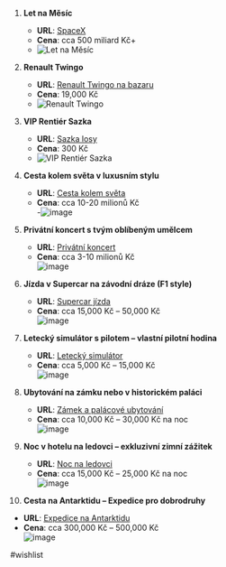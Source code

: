 1. **Let na Měsíc**  
   - **URL**: [SpaceX](https://www.spacex.com/)  
   - **Cena**: cca 500 miliard Kč+  
   - ![Let na Měsíc](https://github.com/user-attachments/assets/8fdb6e6e-f79f-4018-9b3f-c2adf4839b9c)

2. **Renault Twingo**  
   - **URL**: [Renault Twingo na bazaru](https://auto.bazos.cz/inzerat/202829252/renault-twingo-12-43kw.php)  
   - **Cena**: 19,000 Kč  
   - ![Renault Twingo](https://github.com/user-attachments/assets/37026da9-a8b9-4fcb-b18d-185bae54c814)

3. **VIP Rentiér Sazka**  
   - **URL**: [Sazka losy](https://www.sazka.cz/losy)  
   - **Cena**: 300 Kč  
   - ![VIP Rentiér Sazka](https://github.com/user-attachments/assets/df8e78e9-1463-4545-bb52-1c34c285fc21)

4. **Cesta kolem světa v luxusním stylu**  
   - **URL**: [Cesta kolem světa](https://www.circumnavigation.com/)  
   - **Cena**: cca 10-20 milionů Kč  
   -![image](https://github.com/user-attachments/assets/fb3b7d48-cb61-4531-9b7d-c4231a39a9a8)

5. **Privátní koncert s tvým oblíbeným umělcem**  
   - **URL**: [Privátní koncert](https://www.vipconcierge.com/)  
   - **Cena**: cca 3-10 milionů Kč  
   ![image](https://github.com/user-attachments/assets/cad913b5-e8a9-4cb6-b36d-b576115429aa)

6. **Jízda v Supercar na závodní dráze (F1 style)**  
   - **URL**: [Supercar jízda](https://www.supercardrive.com/)  
   - **Cena**: cca 15,000 Kč – 50,000 Kč  
![image](https://github.com/user-attachments/assets/c4e9e7c6-4d6c-4d14-bf37-976b13c554d2)

7. **Letecký simulátor s pilotem – vlastní pilotní hodina**  
   - **URL**: [Letecký simulátor](https://www.flyingsimulator.cz/)  
   - **Cena**: cca 5,000 Kč – 15,000 Kč  
![image](https://github.com/user-attachments/assets/1e145ffa-5cc1-4238-ab0e-582a0ea67f09)

8. **Ubytování na zámku nebo v historickém paláci**  
   - **URL**: [Zámek a palácové ubytování](https://www.castlehotel.cz/)  
   - **Cena**: cca 10,000 Kč – 30,000 Kč na noc  
![image](https://github.com/user-attachments/assets/a2f36a26-c8ed-445a-9390-d4dcc594c0f2)

9. **Noc v hotelu na ledovci – exkluzivní zimní zážitek**  
   - **URL**: [Noc na ledovci](https://www.icehotel.com/)  
   - **Cena**: cca 15,000 Kč – 25,000 Kč na noc  
![image](https://github.com/user-attachments/assets/ecf5a203-29c7-41ac-89b7-67e8293c05ed)

10. **Cesta na Antarktidu – Expedice pro dobrodruhy**  
   - **URL**: [Expedice na Antarktidu](https://www.antarcticatrips.com/)  
   - **Cena**: cca 300,000 Kč – 500,000 Kč  
![image](https://github.com/user-attachments/assets/b8b24d53-f0b5-4604-9d2c-7312066e7489)

#wishlist

